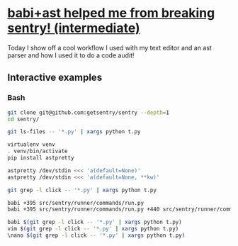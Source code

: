 # [babi+ast helped me from breaking sentry! (intermediate)](https://youtu.be/Fch_lt7ZXUw)

Today I show off a cool workflow I used with my text editor and an ast parser and how I used it to do a code audit!

## Interactive examples

### Bash

```bash
git clone git@github.com:getsentry/sentry --depth=1
cd sentry/

git ls-files -- '*.py' | xargs python t.py

virtualenv venv
. venv/bin/activate
pip install astpretty

astpretty /dev/stdin <<< 'a(default=None)'
astpretty /dev/stdin <<< 'a(default=None, **kw)'

git grep -l click -- '*.py' | xargs python t.py

babi +395 src/sentry/runner/commands/run.py
babi +395 src/sentry/runner/commands/run.py +440 src/sentry/runner/commands/run.py

babi $(git grep -l click -- '*.py' | xargs python t.py)
vim $(git grep -l click -- '*.py' | xargs python t.py)
\nano $(git grep -l click -- '*.py' | xargs python t.py)
```
